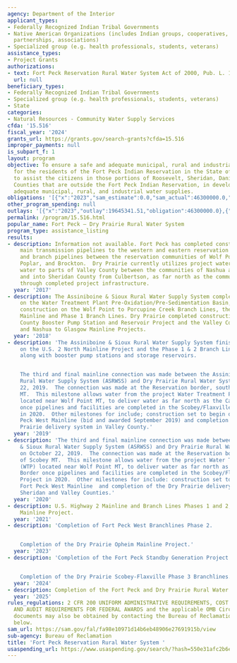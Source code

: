 ```yaml
---
agency: Department of the Interior
applicant_types:
- Federally Recognized Indian Tribal Governments
- Native American Organizations (includes Indian groups, cooperatives, corporations,
  partnerships, associations)
- Specialized group (e.g. health professionals, students, veterans)
assistance_types:
- Project Grants
authorizations:
- text: Fort Peck Reservation Rural Water System Act of 2000, Pub. L. 106-382.
  url: null
beneficiary_types:
- Federally Recognized Indian Tribal Governments
- Specialized group (e.g. health professionals, students, veterans)
- State
categories:
- Natural Resources - Community Water Supply Services
cfda: '15.516'
fiscal_year: '2024'
grants_url: https://grants.gov/search-grants?cfda=15.516
improper_payments: null
is_subpart_f: 1
layout: program
objective: To ensure a safe and adequate municipal, rural and industrial water supply
  for the residents of the Fort Peck Indian Reservation in the State of Montana; and
  to assist the citizens in those portions of Roosevelt, Sheridan, Daniels, and Valley
  Counties that are outside the Fort Peck Indian Reservation, in developing safe and
  adequate municipal, rural, and industrial water supplies.
obligations: '[{"x":"2023","sam_estimate":0.0,"sam_actual":46300000.0,"usa_spending_actual":46300000.0},{"x":"2024","sam_estimate":0.0,"sam_actual":0.0,"usa_spending_actual":0.0},{"x":"2025","sam_estimate":0.0,"sam_actual":0.0,"usa_spending_actual":0.0}]'
other_program_spending: null
outlays: '[{"x":"2023","outlay":19645341.51,"obligation":46300000.0},{"x":"2024","outlay":0.0,"obligation":0.0},{"x":"2025","outlay":0.0,"obligation":0.0}]'
permalink: /program/15.516.html
popular_name: Fort Peck – Dry Prairie Rural Water System
program_type: assistance_listing
results:
- description: Information not available. Fort Peck has completed construction on
    main transmission pipelines to the western and eastern reservation boundaries
    and branch pipelines between the reservation communities of Wolf Point, Frazer,
    Poplar, and Brockton.  Dry Prairie currently utilizes project water to supply
    water to parts of Valley County between the communities of Nashua and St. Marie,
    and into Sheridan County from Culbertson, as far north as the community of Plentywood
    through completed project infrastructure.
  year: '2017'
- description: The Assiniboine & Sioux Rural Water Supply System completed construction
    on the Water Treatment Plant Pre-Oxidation/Pre-Sedimentation Basin, and continued
    construction on the Wolf Point to Porcupine Creek Branch Lines, the U.S. 2 North
    Mainline and Phase 1 Branch Lines. Dry Prairie completed construction of the Valley
    County Booster Pump Station and Reservoir Project and the Valley County Area F
    and Nashua to Glasgow Mainline Projects.
  year: '2018'
- description: 'The Assiniboine & Sioux Rural Water Supply System finished construction
    on the U.S. 2 North Mainline Project and the Phase 1 & 2 Branch Lines Projects,
    along with booster pump stations and storage reservoirs.


    The third and final mainline connection was made between the Assiniboine & Sioux
    Rural Water Supply System (ASRWSS) and Dry Prairie Rural Water System on October
    22, 2019.  The connection was made at the Reservation border, southeast of Scobey
    MT.  This milestone allows water from the project Water Treatment Plant (WTP)
    located near Wolf Point MT, to deliver water as far north as the Canadian Border
    once pipelines and facilities are completed in the Scobey/Flaxville Mainline Project
    in 2020.  Other milestones for include; construction set to begin on the Fort
    Peck West Mainline (bid and awarded September 2019) and completion of the Dry
    Prairie delivery system in Valley County.'
  year: '2019'
- description: 'The third and final mainline connection was made between the Assiniboine
    & Sioux Rural Water Supply System (ASRWSS) and Dry Prairie Rural Water System
    on October 22, 2019.  The connection was made at the Reservation border, southeast
    of Scobey MT.  This milestone allows water from the project Water Treatment Plant
    (WTP) located near Wolf Point MT, to deliver water as far north as the Canadian
    Border once pipelines and facilities are completed in the Scobey/Flaxville Mainline
    Project in 2020.  Other milestones for include: construction set to begin on the
    Fort Peck West Mainline  and completion of the Dry Prairie delivery system in
    Sheridan and Valley Counties.'
  year: '2020'
- description: U.S. Highway 2 Mainline and Branch Lines Phases 1 and 2, and Scobey-Flaxville
    Mainline Project.
  year: '2021'
- description: 'Completion of Fort Peck West Branchlines Phase 2.


    Completion of the Dry Prairie Opheim Mainline Project.'
  year: '2023'
- description: 'Completion of the Fort Peck Standby Generation Project.


    Completion of the Dry Prairie Scobey-Flaxville Phase 3 Branchlines.'
  year: '2024'
- description: Completion of the Fort Peck and Dry Prairie Rural Water System.
  year: '2025'
rules_regulations: 2 CFR 200 UNIFORM ADMINISTRATIVE REQUIREMENTS, COST PRINCIPLES,
  AND AUDIT REQUIREMENTS FOR FEDERAL AWARDS and the applicable OMB Circulars.  These
  documents may also be obtained by contacting the Bureau of Reclamation Office listed
  below.
sam_url: https://sam.gov/fal/fa98e10971d14b6eb48906e27691915b/view
sub-agency: Bureau of Reclamation
title: 'Fort Peck Reservation Rural Water System '
usaspending_url: https://www.usaspending.gov/search/?hash=550e31afc2b6ea6a0a4aacaad931c694
---
```

